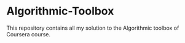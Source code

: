 # Algorithmic-Toolbox
This repository contains all my solution to the Algorithmic toolbox of Coursera course.
